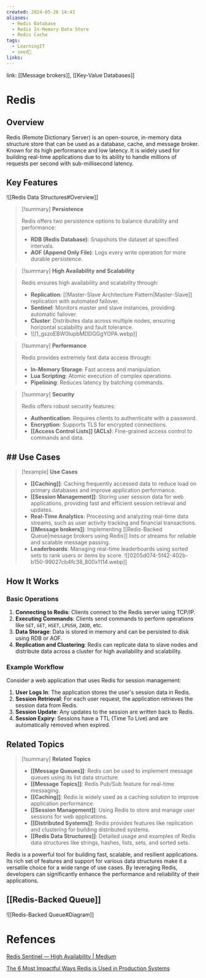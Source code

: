 ```yaml
---
created: 2024-05-26 14:43
aliases:
  - Redis Database
  - Redis In-Memory Data Store
  - Redis Cache
tags:
  - LearningIT
  - seed🌱
links:
---
```

link: [[Message brokers]], [[Key-Value Databases]]

# Redis

## Overview

Redis (Remote Dictionary Server) is an open-source, in-memory data structure store that can be used as a database, cache, and message broker. Known for its high performance and low latency. It is widely used for building real-time applications due to its ability to handle millions of requests per second with sub-millisecond latency.

## Key Features


![[Redis Data Structures#Overview]]


> [!summary] **Persistence**
> 
> Redis offers two persistence options to balance durability and performance:
> 
> - **RDB (Redis Database)**: Snapshots the dataset at specified intervals.
> - **AOF (Append Only File)**: Logs every write operation for more durable persistence.


> [!summary] **High Availability and Scalability**
> 
> Redis ensures high availability and scalability through:
> 
> - **Replication**: [[Master-Slave Architecture Pattern|Master-Slave]] replication with automated failover.
> - **Sentinel**: Monitors master and slave instances, providing automatic failover.
> - **Cluster**: Distributes data across multiple nodes, ensuring horizontal scalability and fault tolerance.
> - ![[1_gszoEBW0lupbMDDGGgYOPA.webp]]


> [!summary] **Performance**
> 
> Redis provides extremely fast data access through:
> 
> - **In-Memory Storage**: Fast access and manipulation.
> - **Lua Scripting**: Atomic execution of complex operations.
> - **Pipelining**: Reduces latency by batching commands.


> [!summary] **Security**
> 
> Redis offers robust security features:
> 
> - **Authentication**: Requires clients to authenticate with a password.
> - **Encryption**: Supports TLS for encrypted connections.
> - **[[Access Control Lists]] (ACLs)**: Fine-grained access control to commands and data.

## ## Use Cases

> [!example] **Use Cases**
> 
> - **[[Caching]]**: Caching frequently accessed data to reduce load on primary databases and improve application performance.
> - **[[Session Management]]**: Storing user session data for web applications, providing fast and efficient session retrieval and updates.
> - **Real-Time Analytics**: Processing and analyzing real-time data streams, such as user activity tracking and financial transactions.
> - **[[Message brokers]]**: Implementing [[Redis-Backed Queue|message brokers using Redis]] lists or streams for reliable and scalable message passing.
> - **Leaderboards**: Managing real-time leaderboards using sorted sets to rank users or items by score.
![[0205d074-5f42-402b-b150-99027cb4fc38_800x1114.webp]]
## How It Works

### Basic Operations

1. **Connecting to Redis**: Clients connect to the Redis server using TCP/IP.
2. **Executing Commands**: Clients send commands to perform operations like `SET`, `GET`, `HSET`, `LPUSH`, `ZADD`, etc.
3. **Data Storage**: Data is stored in memory and can be persisted to disk using RDB or AOF.
4. **Replication and Clustering**: Redis can replicate data to slave nodes and distribute data across a cluster for high availability and scalability.

### Example Workflow

Consider a web application that uses Redis for session management:

1. **User Logs In**: The application stores the user's session data in Redis.
2. **Session Retrieval**: For each user request, the application retrieves the session data from Redis.
3. **Session Update**: Any updates to the session are written back to Redis.
4. **Session Expiry**: Sessions have a TTL (Time To Live) and are automatically removed when expired.

## Related Topics

> [!summary] **Related Topics**
> 
> - **[[Message Queues]]**: Redis can be used to implement message queues using its list data structure.
> - **[[Message Topics]]**: Redis Pub/Sub feature for real-time messaging.
> - **[[Caching]]**: Redis is widely used as a caching solution to improve application performance.
> - **[[Session Management]]**: Using Redis to store and manage user sessions for web applications.
> - **[[Distributed Systems]]**: Redis provides features like replication and clustering for building distributed systems.
> - **[[Redis Data Structures]]**: Detailed usage and examples of Redis data structures like strings, hashes, lists, sets, and sorted sets.


Redis is a powerful tool for building fast, scalable, and resilient applications. Its rich set of features and support for various data structures make it a versatile choice for a wide range of use cases. By leveraging Redis, developers can significantly enhance the performance and reliability of their applications.
## [[Redis-Backed Queue]]
![[Redis-Backed Queue#Diagram]]


# Refences

[Redis Sentinel — High Availability | Medium](https://medium.com/@amila922/redis-sentinel-high-availability-everything-you-need-to-know-from-dev-to-prod-complete-guide-deb198e70ea6)

[The 6 Most Impactful Ways Redis is Used in Production Systems](https://blog.bytebytego.com/p/the-6-most-impactful-ways-redis-is?utm_source=publication-search)